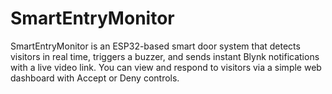 # SmartEntryMonitor
SmartEntryMonitor is an ESP32-based smart door system that detects visitors in real time, triggers a buzzer, and sends instant Blynk notifications with a live video link. You can view and respond to visitors via a simple web dashboard with Accept or Deny controls.
